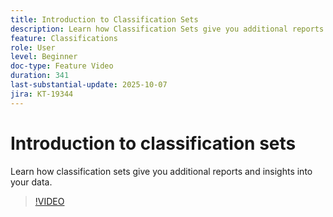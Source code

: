 ```yaml
---
title: Introduction to Classification Sets
description: Learn how Classification Sets give you additional reports and insights into your data
feature: Classifications
role: User
level: Beginner
doc-type: Feature Video
duration: 341
last-substantial-update: 2025-10-07
jira: KT-19344
---
```


# Introduction to classification sets

Learn how classification sets give you additional reports and insights into your data.

>[!VIDEO](https://video.tv.adobe.com/v/3475579/?learn=on&enablevpops)
